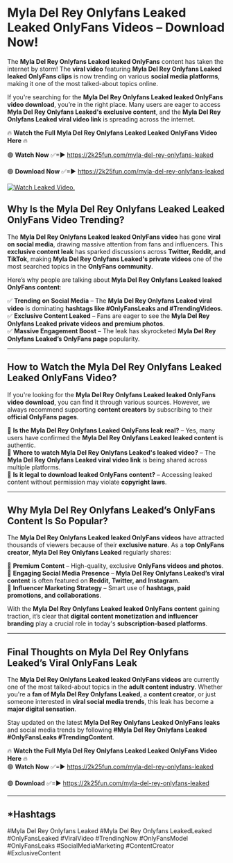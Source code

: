 # Myla Del Rey Onlyfans Leaked Leaked OnlyFans Videos – Download Now!

The **Myla Del Rey Onlyfans Leaked leaked OnlyFans** content has taken the internet by storm! The **viral video** featuring **Myla Del Rey Onlyfans Leaked leaked OnlyFans clips** is now trending on various **social media platforms**, making it one of the most talked-about topics online.  

If you're searching for the **Myla Del Rey Onlyfans Leaked leaked OnlyFans video download**, you’re in the right place. Many users are eager to access **Myla Del Rey Onlyfans Leaked's exclusive content**, and the **Myla Del Rey Onlyfans Leaked viral video link** is spreading across the internet.  

🔥 **Watch the Full Myla Del Rey Onlyfans Leaked Leaked OnlyFans Video Here** 🔥  

🟢 **Watch Now** ✅=► https://2k25fun.com/myla-del-rey-onlyfans-leaked

🟢 **Download Now** ✅=► https://2k25fun.com/myla-del-rey-onlyfans-leaked

[![Watch Leaked Video.](https://miro.medium.com/v2/resize:fit:828/format:webp/1*cilzJN44JGOrTw9NJCrNHA.gif "Watch Leaked Video")](https://2k25fun.com/myla-del-rey-onlyfans-leaked)

## **Why Is the Myla Del Rey Onlyfans Leaked Leaked OnlyFans Video Trending?**  

The **Myla Del Rey Onlyfans Leaked leaked OnlyFans video** has gone **viral on social media**, drawing massive attention from fans and influencers. This **exclusive content leak** has sparked discussions across **Twitter, Reddit, and TikTok**, making **Myla Del Rey Onlyfans Leaked's private videos** one of the most searched topics in the **OnlyFans community**.  

Here’s why people are talking about **Myla Del Rey Onlyfans Leaked leaked OnlyFans content**:  

✅ **Trending on Social Media** – The **Myla Del Rey Onlyfans Leaked viral video** is dominating **hashtags like #OnlyFansLeaks and #TrendingVideos**.  
✅ **Exclusive Content Leaked** – Fans are eager to see the **Myla Del Rey Onlyfans Leaked private videos and premium photos**.  
✅ **Massive Engagement Boost** – The leak has skyrocketed **Myla Del Rey Onlyfans Leaked’s OnlyFans page** popularity.  

---

## **How to Watch the Myla Del Rey Onlyfans Leaked Leaked OnlyFans Video?**  

If you're looking for the **Myla Del Rey Onlyfans Leaked leaked OnlyFans video download**, you can find it through various sources. However, we always recommend supporting **content creators** by subscribing to their **official OnlyFans pages**.  

🔹 **Is the Myla Del Rey Onlyfans Leaked OnlyFans leak real?** – Yes, many users have confirmed the **Myla Del Rey Onlyfans Leaked leaked content** is authentic.  
🔹 **Where to watch Myla Del Rey Onlyfans Leaked's leaked video?** – The **Myla Del Rey Onlyfans Leaked viral video link** is being shared across multiple platforms.  
🔹 **Is it legal to download leaked OnlyFans content?** – Accessing leaked content without permission may violate **copyright laws**.  

---

## **Why Myla Del Rey Onlyfans Leaked’s OnlyFans Content Is So Popular?**  

The **Myla Del Rey Onlyfans Leaked leaked OnlyFans videos** have attracted thousands of viewers because of their **exclusive nature**. As a **top OnlyFans creator**, **Myla Del Rey Onlyfans Leaked** regularly shares:  

📌 **Premium Content** – High-quality, exclusive **OnlyFans videos and photos**.  
📌 **Engaging Social Media Presence** – **Myla Del Rey Onlyfans Leaked’s viral content** is often featured on **Reddit, Twitter, and Instagram**.  
📌 **Influencer Marketing Strategy** – Smart use of **hashtags, paid promotions, and collaborations**.  

With the **Myla Del Rey Onlyfans Leaked leaked OnlyFans content** gaining traction, it’s clear that **digital content monetization and influencer branding** play a crucial role in today's **subscription-based platforms**.  

---

## **Final Thoughts on Myla Del Rey Onlyfans Leaked’s Viral OnlyFans Leak**  

The **Myla Del Rey Onlyfans Leaked leaked OnlyFans videos** are currently one of the most talked-about topics in the **adult content industry**. Whether you're a **fan of Myla Del Rey Onlyfans Leaked**, a **content creator**, or just someone interested in **viral social media trends**, this leak has become a **major digital sensation**.  

Stay updated on the latest **Myla Del Rey Onlyfans Leaked OnlyFans leaks** and social media trends by following **#Myla Del Rey Onlyfans Leaked #OnlyFansLeaks #TrendingContent**.  

🔥 **Watch the Full Myla Del Rey Onlyfans Leaked Leaked OnlyFans Video Here** 🔥  
🟢 **Watch Now** ✅=► https://2k25fun.com/myla-del-rey-onlyfans-leaked

🟢 **Download** ✅=► https://2k25fun.com/myla-del-rey-onlyfans-leaked

---

## *Hashtags
#Myla Del Rey Onlyfans Leaked #Myla Del Rey Onlyfans LeakedLeaked #OnlyFansLeaked #ViralVideo #TrendingNow #OnlyFansModel #OnlyFansLeaks #SocialMediaMarketing #ContentCreator #ExclusiveContent  